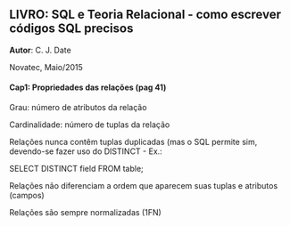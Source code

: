## LIVRO: SQL e Teoria Relacional - como escrever códigos SQL precisos
**Autor**: C. J. Date

Novatec, Maio/2015

#### Cap1: Propriedades das relações (pag 41)
Grau: número de atributos da relação

Cardinalidade: número de tuplas da relação

Relações nunca contêm tuplas duplicadas (mas o SQL permite sim, devendo-se fazer uso do DISTINCT - Ex.:

SELECT DISTINCT field FROM  table;

Relações não diferenciam a ordem que aparecem suas tuplas e atributos (campos)

Relações são sempre normalizadas (1FN)



